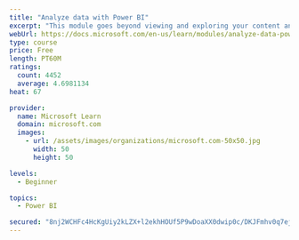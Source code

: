 ```yaml
---
title: "Analyze data with Power BI"
excerpt: "This module goes beyond viewing and exploring your content and explains how to interact with it by working with reports and dashboards to uncover and share new business insights."
webUrl: https://docs.microsoft.com/en-us/learn/modules/analyze-data-power-bi/
type: course
price: Free
length: PT60M
ratings:
  count: 4452
  average: 4.6981134
heat: 67

provider:
  name: Microsoft Learn
  domain: microsoft.com
  images:
    - url: /assets/images/organizations/microsoft.com-50x50.jpg
      width: 50
      height: 50

levels:
  - Beginner

topics:
  - Power BI

secured: "8nj2WCHFc4HcKgUiy2kLZX+l2ekhHOUf5P9wDoaXX0dwip0c/DKJFmhv0q7ejRAy4yDxKAekxnp7w+PfJhwPagBj0dzkHZ3Gj80z6eXDe1xR7hS7FIMrcf1mpF8z+hGjEhfHXUxrXIpzYS+4nKt1lbrdf/qsoL5cgr3eNGXFYE0T840e+k6Re0H14E0HeM/OS+So0o5jIJ837POnlLRRbox/XEQjwNM1khfXqLw6au7DzBxtSZEyn6o0jkqhmYNZdickDi0Sp/rPjEYCxPnZri+RM5UZf6LMMM69oVWseemqMmuWZH7YYEAfoDdJftOoAlne5qYL0h2HlqHeNNUbb0qQUSw+iaqzKjZjnOnYvqRITIEFjRPezNyaGm2BOFegUFKyyjitCKlLbGf18Lr67Q==;RHk0Xl9pO7vhWUxRu+9lDw=="
---
```


